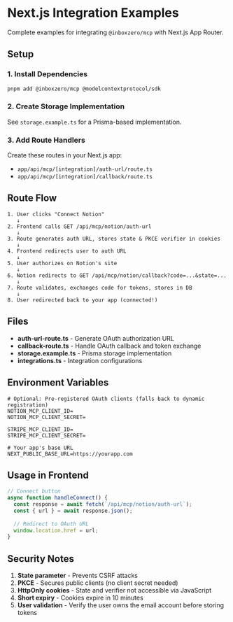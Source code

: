 # Next.js Integration Examples

Complete examples for integrating `@inboxzero/mcp` with Next.js App Router.

## Setup

### 1. Install Dependencies

```bash
pnpm add @inboxzero/mcp @modelcontextprotocol/sdk
```

### 2. Create Storage Implementation

See `storage.example.ts` for a Prisma-based implementation.

### 3. Add Route Handlers

Create these routes in your Next.js app:
- `app/api/mcp/[integration]/auth-url/route.ts`
- `app/api/mcp/[integration]/callback/route.ts`

## Route Flow

```
1. User clicks "Connect Notion"
   ↓
2. Frontend calls GET /api/mcp/notion/auth-url
   ↓
3. Route generates auth URL, stores state & PKCE verifier in cookies
   ↓
4. Frontend redirects user to auth URL
   ↓
5. User authorizes on Notion's site
   ↓
6. Notion redirects to GET /api/mcp/notion/callback?code=...&state=...
   ↓
7. Route validates, exchanges code for tokens, stores in DB
   ↓
8. User redirected back to your app (connected!)
```

## Files

- **auth-url-route.ts** - Generate OAuth authorization URL
- **callback-route.ts** - Handle OAuth callback and token exchange
- **storage.example.ts** - Prisma storage implementation
- **integrations.ts** - Integration configurations

## Environment Variables

```env
# Optional: Pre-registered OAuth clients (falls back to dynamic registration)
NOTION_MCP_CLIENT_ID=
NOTION_MCP_CLIENT_SECRET=

STRIPE_MCP_CLIENT_ID=
STRIPE_MCP_CLIENT_SECRET=

# Your app's base URL
NEXT_PUBLIC_BASE_URL=https://yourapp.com
```

## Usage in Frontend

```typescript
// Connect button
async function handleConnect() {
  const response = await fetch(`/api/mcp/notion/auth-url`);
  const { url } = await response.json();
  
  // Redirect to OAuth URL
  window.location.href = url;
}
```

## Security Notes

1. **State parameter** - Prevents CSRF attacks
2. **PKCE** - Secures public clients (no client secret needed)
3. **HttpOnly cookies** - State and verifier not accessible via JavaScript
4. **Short expiry** - Cookies expire in 10 minutes
5. **User validation** - Verify the user owns the email account before storing tokens
